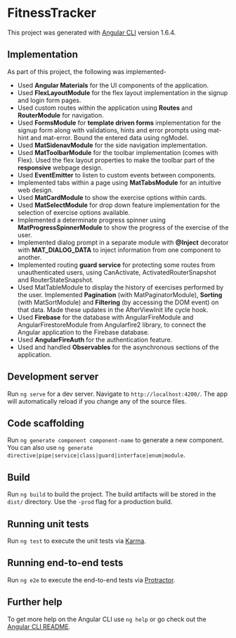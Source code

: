 # FitnessTracker

This project was generated with [Angular CLI](https://github.com/angular/angular-cli) version 1.6.4.

## Implementation
As part of this project, the following was implemented-
* Used **Angular Materials** for the UI components of the application.
* Used **FlexLayoutModule** for the flex layout implementation in the signup and login form pages.
* Used custom routes within the application using **Routes** and **RouterModule** for navigation.
* Used **FormsModule** for **template driven forms** implementation for the signup form along with validations, hints and error prompts using mat-hint and mat-error. Bound the entered data using ngModel.
* Used **MatSidenavModule** for the side navigation implementation.
* Used **MatToolbarModule** for the toolbar implementation (comes with Flex). Used the flex layout properties to make the toolbar part of the **responsive** webpage design.
* Used **EventEmitter** to listen to custom events between components.
* Implemented tabs within a page using **MatTabsModule** for an intuitive web design.
* Used **MatCardModule** to show the exercise options within cards.
* Used **MatSelectModule** for drop down feature implementation for the selection of exercise options available.
* Implemented a determinate progress spinner using **MatProgressSpinnerModule** to show the progress of the exercise of the user.
* Implemented dialog prompt in a separate module with **@Inject** decorator with **MAT_DIALOG_DATA** to inject information from one component to another.
* Implemented routing **guard service** for protecting some routes from unauthenticated users, using CanActivate, ActivatedRouterSnapshot and RouterStateSnapshot.
* Used MatTableModule to display the history of exercises performed by the user. Implemented **Pagination** (with MatPaginatorModule), **Sorting** (with MatSortModule) and **Filtering** (by accessing the DOM event) on that data. Made these updates in the AfterViewInit life cycle hook.
* Used **Firebase** for the database with AngularFireModule and AngularFirestoreModule from Angularfire2 library, to connect the Angular application to the Firebase database.
* Used **AngularFireAuth** for the authentication feature.
* Used and handled **Observables** for the asynchronous sections of the application.

## Development server

Run `ng serve` for a dev server. Navigate to `http://localhost:4200/`. The app will automatically reload if you change any of the source files.

## Code scaffolding

Run `ng generate component component-name` to generate a new component. You can also use `ng generate directive|pipe|service|class|guard|interface|enum|module`.

## Build

Run `ng build` to build the project. The build artifacts will be stored in the `dist/` directory. Use the `-prod` flag for a production build.

## Running unit tests

Run `ng test` to execute the unit tests via [Karma](https://karma-runner.github.io).

## Running end-to-end tests

Run `ng e2e` to execute the end-to-end tests via [Protractor](http://www.protractortest.org/).

## Further help

To get more help on the Angular CLI use `ng help` or go check out the [Angular CLI README](https://github.com/angular/angular-cli/blob/master/README.md).
